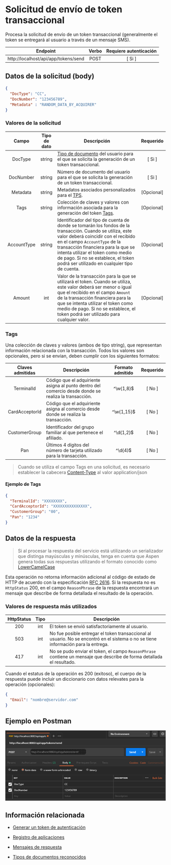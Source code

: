 # Solicitud de envío de token transaccional

Procesa la solicitud de envío de un token transaccional (generalmente el token se entregará al usuario a través de un mensaje SMS).

| Endpoint                             | Verbo | Requiere autenticación |
| ------------------------------------ | :---: | :--------------------: |
| http://localhost/api/app/tokens/send | POST  |         [ Si ]         |

> [^Segmentos de URL]: La información entre corchetes en la URL se denomina segmentos de URL y aplican solo para algunas operaciones. Cuando aparezcan en un ejemplo, deben ser reemplazados por sus valores correspondientes omitiendo los corchetes. Por ejemplo, sin en la URL de ejemplo apareciera http://localhost/api/operation/value/{value}, para establecer el valor de  `value` en la solicitud a la cadena `abc`, la URL final se vería de la siguiente forma: http://localhost/api/operation/value/abc 

## Datos de la solicitud (body)

```json
{
  "DocType": "CC",
  "DocNumber": "123456789",  
  "Metadata" : "RANDOM_DATA_BY_ACQUIRER"
}
```

### Valores de la solicitud

Campo | Tipo de dato | Descripción | Requerido
:---: | :--------: | ------------ | :-----:
DocType | string | [Tipo de documento](Inquiries-CustomerAccounts.md#DocTypes) del usuario para el que se solicita la generación de un token transaccional. | [ Si ] 
DocNumber | string | Número de documento del usuario para el que se solicita la generación de un token transaccional. | [ Si ] 
Metadata | string | Metadatos asociados personalizados para el [TPS](Tokenization/#tps). | [Opcional] 
Tags | string | Colección de claves y valores con información asociada para la generación del token [Tags](#tags). | [Opcional]
AccountType | string | Identificador del tipo de cuenta de donde se tomarán los fondos de la transacción. Cuando se utiliza, este valor deberá coincidir con el recibido en el campo `AccountType` de la transacción financiera para la que se intenta utilizar el token como medio de pago. Si no se establece, el token podrá ser utilizado en cualquier tipo de cuenta. | [Opcional] 
Amount | int | Valor de la transacción para la que se utilizará el token. Cuando se utiliza, este valor deberá ser menor o igual que el recibido en el campo `Amount` de la transacción financiera para la que se intenta utilizar el token como medio de pago. Si no se establece, el token podrá ser utilizado para cualquier valor. | [Opcional] 

<a name="Tags"></a>
### Tags
Una colección de claves y valores (ambos de tipo string), que representan información relacionada con la transacción. Todos los valores son opcionales, pero si se envian, deben cumplir con los siguientes formatos:

Claves admitidas | Descripción | Formato admitido | Requerido
:---: | -------- | :---: | :-----:  
TerminalId | Código que el adquiriente asigna al punto dentro del comercio desde donde se realiza la transacción. | ^\w{1,8}$ | [ No ]
CardAcceptorId | Código que el adquiriente asigna al comercio desde donde se realiza la transacción. | ^\w{1,15}$ | [ No ]
CustomerGroup | Identificador del grupo familiar al que pertenece el afiliado. | ^\d{1,2}$ | [ No ]
Pan | Últimos 4 dígitos del número de tarjeta utilizado para la transacción. | ^\d{4}$ | [ No ]

> Cuando se utiliza el campo Tags en una solicitud, es necesario establecer la cabecera [Content-Type]( https://developer.mozilla.org/en-US/docs/Web/HTTP/Headers/Content-Type) al valor application/json

#### Ejemplo de Tags

```json
{
  "TerminalId": "XXXXXXXX",
  "CardAcceptorId": "XXXXXXXXXXXXXXX",
  "CustomerGroup": "00",
  "Pan": "1234"
}
```

## Datos de la respuesta

> Si al procesar la respuesta del servicio está utilizando un serializador que distinga mayúsculas y minúsculas, tenga en cuenta que Aspen genera todas sus respuestas utilizando el formato conocido como [LowerCamelCase](https://en.wikipedia.org/wiki/Camel_case)

Esta operación no retorna información adicional al código de estado de HTTP de acuerdo con la especificación [RFC 2616](https://www.w3.org/Protocols/rfc2616/rfc2616-sec10.html). Si la respuesta no es `HttpStatus` 200, en el campo  `ReasonPhrase` de la respuesta encontrará un mensaje que describe de forma detallada el resultado de la operación.

### Valores de respuesta más utilizados

HttpStatus | Tipo | Descripción
:---: | :--------: | ------------
200 | int | El token se envió satisfactoriamente al usuario. 
503 | int | No fue posible entregar el token transaccional al usuario. No se encontró en el sistema o no se tiene información para la entrega. 
417 | int | No se pudo enviar el token, el campo `ReasonPhrase` contiene un mensaje que describe de forma detallada el resultado.

Cuando el estatus de la operación es 200 (exitoso), el cuerpo de la respuesta puede incluir un diccionario con datos relevates para la operación (opcionales):

```json
{
  "Email": "nombre@servidor.com"
}

```

## Ejemplo en Postman

![POSTMAN](Send-TrxToken.png)

## Información relacionada

- [Generar un token de autenticación](Generate-Token.md)

- [Registro de aplicaciones](App_Register.md)

- [Mensajes de respuesta](Responses.md)

- [Tipos de documentos reconocidos](Inquiries-CustomerAccounts.md#DocTypes)

  

